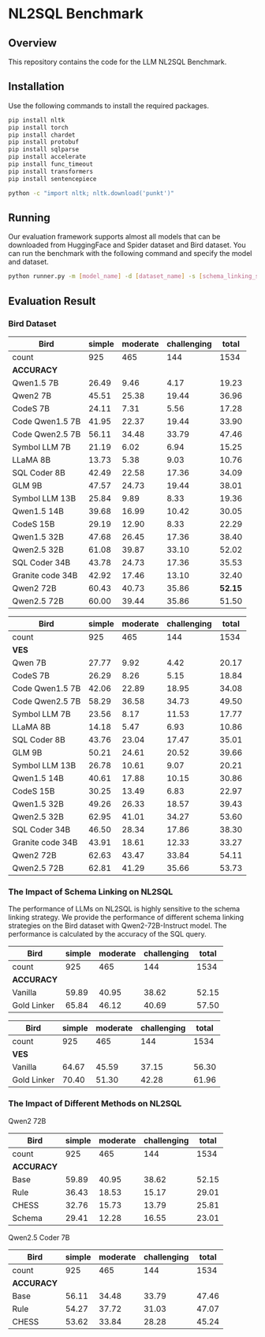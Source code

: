 # NL2SQL Benchmark

## Overview

This repository contains the code for the LLM NL2SQL Benchmark. 

## Installation

Use the following commands to install the required packages.

```sh
pip install nltk
pip install torch
pip install chardet
pip install protobuf
pip install sqlparse
pip install accelerate
pip install func_timeout
pip install transformers
pip install sentencepiece

python -c "import nltk; nltk.download('punkt')"
```

## Running

Our evaluation framework supports almost all models that can be downloaded from HuggingFace and Spider dataset and Bird dataset. You can run the benchmark with the following command and specify the model and dataset.

```sh
python runner.py -m [model_name] -d [dataset_name] -s [schema_linking_strategy]
```

## Evaluation Result

### Bird Dataset

| **Bird**             | simple | moderate | challenging | total |
|----------------------|--------|----------|-------------|-------|
| count                | 925    | 465      | 144         | 1534  |
| **ACCURACY**         |        |          |             |       |
| Qwen1.5 7B           | 26.49  | 9.46     | 4.17        | 19.23 |
| Qwen2 7B             | 45.51  | 25.38    | 19.44       | 36.96 |
| CodeS 7B             | 24.11  | 7.31     | 5.56        | 17.28 |
| Code Qwen1.5 7B      | 41.95  | 22.37    | 19.44       | 33.90 |
| Code Qwen2.5 7B      | 56.11  | 34.48    | 33.79       | 47.46 |
| Symbol LLM 7B        | 21.19  | 6.02     | 6.94        | 15.25 |
| LLaMA 8B             | 13.73  | 5.38     | 9.03        | 10.76 |
| SQL Coder 8B         | 42.49  | 22.58    | 17.36       | 34.09 |
| GLM 9B               | 47.57  | 24.73    | 19.44       | 38.01 |
| Symbol LLM 13B       | 25.84  | 9.89     | 8.33        | 19.36 |
| Qwen1.5 14B          | 39.68  | 16.99    | 10.42       | 30.05 |
| CodeS 15B            | 29.19  | 12.90    | 8.33        | 22.29 |
| Qwen1.5 32B          | 47.68  | 26.45    | 17.36       | 38.40 |
| Qwen2.5 32B          | 61.08  | 39.87    | 33.10       | 52.02 |
| SQL Coder 34B        | 43.78  | 24.73    | 17.36       | 35.53 |
| Granite code 34B     | 42.92  | 17.46    | 13.10       | 32.40 |
| Qwen2 72B            | 60.43  | 40.73    | 35.86       | **52.15** |
| Qwen2.5 72B          | 60.00  | 39.44    | 35.86       | 51.50 |

| **Bird**             | simple | moderate | challenging | total |
|----------------------|--------|----------|-------------|-------|
| count                | 925    | 465      | 144         | 1534  |
| **VES**              |        |          |             |       |
| Qwen 7B              | 27.77  | 9.92     | 4.42        | 20.17 |
| CodeS 7B             | 26.29  | 8.26     | 5.15        | 18.84 |
| Code Qwen1.5 7B      | 42.06  | 22.89    | 18.95       | 34.08 |
| Code Qwen2.5 7B      | 58.29  | 36.58    | 34.73       | 49.50 |
| Symbol LLM 7B        | 23.56  | 8.17     | 11.53       | 17.77 |
| LLaMA 8B             | 14.18  | 5.47     | 6.93        | 10.86 |
| SQL Coder 8B         | 43.76  | 23.04    | 17.47       | 35.01 |
| GLM 9B               | 50.21  | 24.61    | 20.52       | 39.66 |
| Symbol LLM 13B       | 26.78  | 10.61    | 9.07        | 20.21 |
| Qwen1.5 14B          | 40.61  | 17.88    | 10.15       | 30.86 |
| CodeS 15B            | 30.25  | 13.49    | 6.83        | 22.97 |
| Qwen1.5 32B          | 49.26  | 26.33    | 18.57       | 39.43 |
| Qwen2.5 32B          | 62.95  | 41.01    | 34.27       | 53.60 |
| SQL Coder 34B        | 46.50  | 28.34    | 17.86       | 38.30 |
| Granite code 34B     | 43.91  | 18.61    | 12.33       | 33.27 |
| Qwen2 72B            | 62.63  | 43.47    | 33.84       | 54.11 |
| Qwen2.5 72B          | 62.81  | 41.29    | 35.66       | 53.73 |

### The Impact of Schema Linking on NL2SQL

The performance of LLMs on NL2SQL is highly sensitive to the schema linking strategy. We provide the performance of different schema linking strategies on the Bird dataset with Qwen2-72B-Instruct model. The performance is calculated by the accuracy of the SQL query.

| **Bird**                 | simple | moderate | challenging | total |
|--------------------------|--------|----------|-------------|-------|
| count                    | 925    | 465      | 144         | 1534  |
| **ACCURACY**             |        |          |             |       |
| Vanilla                  | 59.89  | 40.95    | 38.62       | 52.15 |
| Gold Linker              | 65.84  | 46.12    | 40.69       | 57.50 |


| **Bird**             | simple | moderate | challenging | total |
|----------------------|--------|----------|-------------|-------|
| count                | 925    | 465      | 144         | 1534  |
| **VES**              |        |          |             |       |
| Vanilla              | 64.67  | 45.59    | 37.15       | 56.30 |
| Gold Linker          | 70.40  | 51.30    | 42.28       | 61.96 |

### The Impact of Different Methods on NL2SQL

Qwen2 72B

| **Bird**             | simple | moderate | challenging | total |
|----------------------|--------|----------|-------------|-------|
| count                | 925    | 465      | 144         | 1534  |
| **ACCURACY**         |        |          |             |       |
| Base                 | 59.89  | 40.95    | 38.62       | 52.15 |
| Rule                 | 36.43  | 18.53    | 15.17       | 29.01 |
| CHESS                | 32.76  | 15.73    | 13.79       | 25.81 |
| Schema               | 29.41  | 12.28    | 16.55       | 23.01 |

Qwen2.5 Coder 7B

| **Bird**             | simple | moderate | challenging | total |
|----------------------|--------|----------|-------------|-------|
| count                | 925    | 465      | 144         | 1534  |
| **ACCURACY**         |        |          |             |       |
| Base                 | 56.11  | 34.48    | 33.79       | 47.46 |
| Rule                 | 54.27  | 37.72    | 31.03       | 47.07 |
| CHESS                | 53.62  | 33.84    | 28.28       | 45.24 |